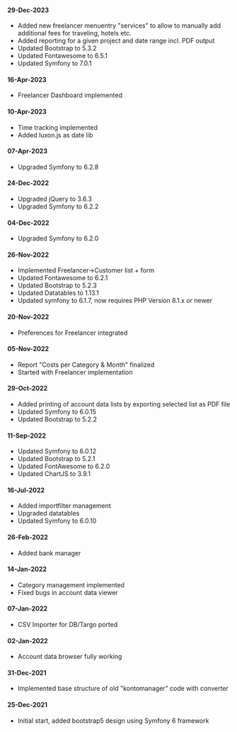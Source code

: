 #### 29-Dec-2023

- Added new freelancer menuentry "services" to allow to manually add additional fees for traveling, hotels etc.
- Added reporting for a given project and date range incl. PDF output
- Updated Bootstrap to 5.3.2
- Updated Fontawesome to 6.5.1
- Updated Symfony to 7.0.1

#### 16-Apr-2023

- Freelancer Dashboard implemented

#### 10-Apr-2023

- Time tracking implemented
- Added luxon.js as date lib

#### 07-Apr-2023

- Upgraded  Symfony to 6.2.8

#### 24-Dec-2022

- Upgraded jQuery to 3.6.3
- Upgraded Symfony to 6.2.2

#### 04-Dec-2022

- Upgraded Symfony to 6.2.0

#### 26-Nov-2022

- Implemented Freelancer->Customer list + form
- Updated Fontawesome to 6.2.1
- Updated Bootstrap to 5.2.3
- Updated Datatables to 1.13.1
- Updated symfony to 6.1.7, now requires PHP Version 8.1.x or newer

#### 20-Nov-2022

- Preferences for Freelancer integrated

#### 05-Nov-2022

- Report "Costs per Category & Month" finalized
- Started with Freelancer implementation

#### 29-Oct-2022

- Added printing of account data lists by exporting selected list as PDF file
- Updated Symfony to 6.0.15
- Updated Bootstrap to 5.2.2

#### 11-Sep-2022

- Updated Symfony to 6.0.12
- Updated Bootstrap to 5.2.1
- Updated FontAwesome to 6.2.0
- Updated ChartJS to 3.9.1

#### 16-Jul-2022

- Added importfilter management
- Upgraded datatables
- Updated Symfony to 6.0.10

#### 26-Feb-2022
- Added bank manager

#### 14-Jan-2022 
- Category management implemented
- Fixed bugs in account data viewer 

#### 07-Jan-2022 
- CSV Importer for DB/Targo ported

#### 02-Jan-2022 
- Account data browser fully working

#### 31-Dec-2021 
- Implemented base structure of old "kontomanager" code with converter

#### 25-Dec-2021 
- Initial start, added bootstrap5 design using Symfony 6 framework
